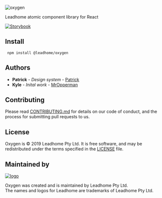 ![oxygen](https://i.imgur.com/OGQni5P.png)

Leadhome atomic component library for React

[![Storybook](https://leadhomesa.github.io/oxygen/)](https://leadhomesa.github.io/oxygen/)

## Install
```
 npm install @leadhome/oxygen
```
## Authors
* **Patrick** - *Design system* - [Patrick](https://za.linkedin.com/in/patrick-glynn-818082123)
* **Kyle** - *Inital work* - [MrOpperman](https://github.com/MrOpperman)

## Contributing

Please read [CONTRIBUTING.md](CONTRIBUTING.md) for details on our code of conduct, and the process for submitting pull requests to us.

License
-------

Oxygen is © 2019 Leadhome Pty Ltd.
It is free software, and may be redistributed under the terms specified in the [LICENSE](LICENSE.md) file.

Maintained by
----------------

[![logo](https://i.imgur.com/QH4yUje.png)](https://leadhome.co.za?utm_source=github)

Oxygen was created and is maintained by Leadhome Pty Ltd.<br />
The names and logos for Leadhome are trademarks of Leadhome Pty Ltd.
